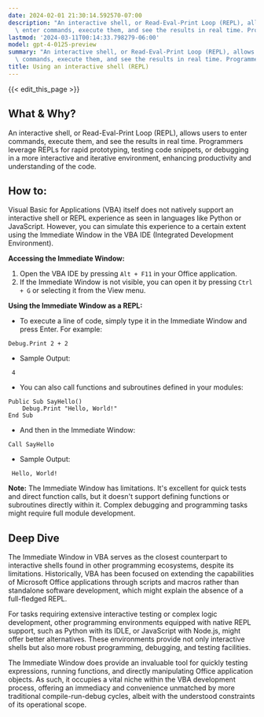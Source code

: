 ```yaml
---
date: 2024-02-01 21:30:14.592570-07:00
description: "An interactive shell, or Read-Eval-Print Loop (REPL), allows users to\
  \ enter commands, execute them, and see the results in real time. Programmers leverage\u2026"
lastmod: '2024-03-11T00:14:33.798279-06:00'
model: gpt-4-0125-preview
summary: "An interactive shell, or Read-Eval-Print Loop (REPL), allows users to enter\
  \ commands, execute them, and see the results in real time. Programmers leverage\u2026"
title: Using an interactive shell (REPL)
---
```


{{< edit_this_page >}}

## What & Why?

An interactive shell, or Read-Eval-Print Loop (REPL), allows users to enter commands, execute them, and see the results in real time. Programmers leverage REPLs for rapid prototyping, testing code snippets, or debugging in a more interactive and iterative environment, enhancing productivity and understanding of the code.

## How to:

Visual Basic for Applications (VBA) itself does not natively support an interactive shell or REPL experience as seen in languages like Python or JavaScript. However, you can simulate this experience to a certain extent using the Immediate Window in the VBA IDE (Integrated Development Environment).

**Accessing the Immediate Window:**
1. Open the VBA IDE by pressing `Alt + F11` in your Office application.
2. If the Immediate Window is not visible, you can open it by pressing `Ctrl + G` or selecting it from the View menu.

**Using the Immediate Window as a REPL:**
- To execute a line of code, simply type it in the Immediate Window and press Enter. For example:

```basic
Debug.Print 2 + 2
```

- Sample Output:
```
 4
```

- You can also call functions and subroutines defined in your modules:

```basic
Public Sub SayHello()
    Debug.Print "Hello, World!"
End Sub
```

- And then in the Immediate Window:
```basic
Call SayHello
```

- Sample Output:
```
 Hello, World!
```

**Note:** The Immediate Window has limitations. It's excellent for quick tests and direct function calls, but it doesn't support defining functions or subroutines directly within it. Complex debugging and programming tasks might require full module development.

## Deep Dive

The Immediate Window in VBA serves as the closest counterpart to interactive shells found in other programming ecosystems, despite its limitations. Historically, VBA has been focused on extending the capabilities of Microsoft Office applications through scripts and macros rather than standalone software development, which might explain the absence of a full-fledged REPL.

For tasks requiring extensive interactive testing or complex logic development, other programming environments equipped with native REPL support, such as Python with its IDLE, or JavaScript with Node.js, might offer better alternatives. These environments provide not only interactive shells but also more robust programming, debugging, and testing facilities.

The Immediate Window does provide an invaluable tool for quickly testing expressions, running functions, and directly manipulating Office application objects. As such, it occupies a vital niche within the VBA development process, offering an immediacy and convenience unmatched by more traditional compile-run-debug cycles, albeit with the understood constraints of its operational scope.

